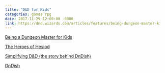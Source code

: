 ```yaml
---
title: "D&D for Kids"
categories: games rpg
date: 2017-11-29 12:00:00 -0000
link: https://dnd.wizards.com/articles/features/being-dungeon-master-kids
---
```

[Being a Dungeon Master for Kids](https://dnd.wizards.com/articles/features/being-dungeon-master-kids)

[The Heroes of Hesiod](http://www.wizards.com/dnd/files/MS_HeroesHesiod.pdf)

[Simplifying D&D (the story behind DnDish)](https://www.wired.com/2012/08/simplifying-dd/)

[DnDish](https://www.wired.com/wp-content/uploads/blogs/geekdad/wp-content/uploads/2011/08/DnDish.pdf)